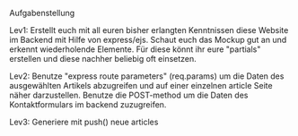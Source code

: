 Aufgabenstellung

Lev1:
Erstellt euch mit all euren bisher erlangten Kenntnissen diese Website im Backend mit Hilfe von express/ejs.
Schaut euch das Mockup gut an und erkennt wiederholende Elemente. Für diese könnt ihr eure "partials" erstellen und diese nachher beliebig oft einsetzen.

Lev2:
Benutze "express route parameters" (req.params) um die Daten des ausgewählten Artikels abzugreifen und auf einer einzelnen article Seite näher darzustellen.
Benutze die POST-method um die Daten des Kontaktformulars im backend zuzugreifen.

Lev3:
Generiere mit push() neue articles

